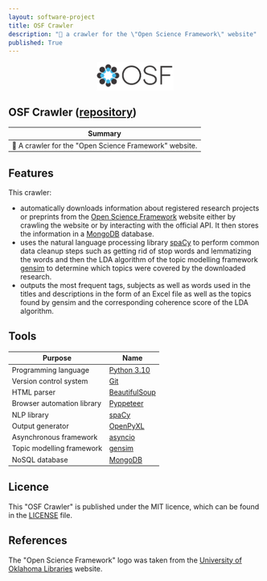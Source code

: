 ```yaml
---
layout: software-project
title: OSF Crawler
description: "🎣 a crawler for the \"Open Science Framework\" website"
published: True
---
```


<img src="/assets/software-project/osf-crawler/osf_logo.png" alt="OSF Crawler Logo" width="30%" style="display: block; margin: 0 auto">

## OSF Crawler ([repository](https://github.com/johanneshagspiel/osf-crawler))

| Summary  |
| -------------------------------------------------- |
| 🎣 A crawler for the "Open Science Framework" website. |


## Features

This crawler:
- automatically downloads information about registered research projects or preprints from the [Open Science Framework](https://osf.io/) website either by crawling the website or by interacting with the official API. It then stores the information in a [MongoDB](https://www.mongodb.com/) database.
- uses the natural language processing library [spaCy](https://spacy.io/) to perform common data cleanup steps such as getting rid of stop words and lemmatizing the words and then the LDA algorithm of the topic modelling framework [gensim](https://radimrehurek.com/gensim/) to determine which topics were covered by the downloaded research.
- outputs the most frequent tags, subjects as well as words used in the titles and descriptions in the form of an Excel file as well as the topics found by gensim and the corresponding coherence score of the LDA algorithm.

## Tools

| Purpose                    | Name                                                                    |
|----------------------------|-------------------------------------------------------------------------|
| Programming language       | [Python 3.10](https://www.python.org/)                                  |
| Version control system     | [Git](https://git-scm.com/)                                             |
| HTML parser                | [BeautifulSoup](https://www.crummy.com/software/BeautifulSoup/bs4/doc/) |
| Browser automation library | [Pyppeteer](https://miyakogi.github.io/pyppeteer/)                      |
| NLP library                | [spaCy](https://spacy.io/)                                              |
| Output generator           | [OpenPyXL](https://openpyxl.readthedocs.io/en/stable/)                  |
| Asynchronous framework     | [asyncio](https://docs.python.org/3/library/asyncio.html)               |
| Topic modelling framework  | [gensim](https://radimrehurek.com/gensim/)                              |
| NoSQL database             | [MongoDB](https://www.mongodb.com/)                              |

## Licence

This "OSF Crawler" is published under the MIT licence, which can be found in the [LICENSE](https://github.com/johanneshagspiel/osf-crawler/blob/master/LICENSE) file.

## References

The "Open Science Framework" logo was taken from the [University of Oklahoma Libraries](https://libraries.ou.edu/sites/default/files/osf_black.png) website.
